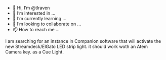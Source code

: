 - 👋 Hi, I’m @tlraven
- 👀 I’m interested in ...
- 🌱 I’m currently learning ...
- 💞️ I’m looking to collaborate on ...
- 📫 How to reach me ...

<!---
tlraven/tlraven is a ✨ special ✨ repository because its `README.md` (this file) appears on your GitHub profile.
You can click the Preview link to take a look at your changes.
--->I am searching for an instance in Companion software that will activate the new Streamdeck/ElGato LED strip light. it should work woth an Atem Camera key. as a Cue Light. 
